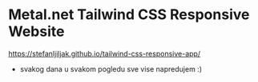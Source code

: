 # Metal.net Tailwind CSS Responsive Website

https://stefanljiljak.github.io/tailwind-css-responsive-app/

- svakog dana u svakom pogledu sve vise napredujem :)